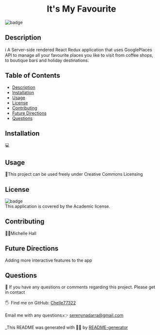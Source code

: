 <h1 align="center">It's My Favourite</h1>
  
![badge](https://img.shields.io/badge/license-Academic-brightgreen)<br />
## Description
ℹ️ A  Server-side rendered React Redux application that uses GooglePlaces API to manage all your favourite places you like to visit from coffee shops, to boutique bars and holiday destinations.
## Table of Contents
- [Description](#description)
- [Installation](#installation)
- [Usage](#usage)
- [License](#license)
- [Contributing](#contributing)
- [Future Directions](#future)
- [Questions](#questions)
## Installation
💻 
## Usage
📖This project can be used freely under Creative Commons Licensing
## License
![badge](https://img.shields.io/badge/license-Academic-brightgreen)
<br />
This application is covered by the Academic license. 

## Contributing

🙋‍♀️Michelle Hall 
## Future Directions
Adding more interactive features to the app
## Questions
🤔 If you have any questions or comments regarding this project. Please get in contact<br />
<br />
🖐️ Find me on GitHub: [Chelle77322](https://github.com/Chelle77322)<br />
<br />
 Email me with any questions:👉 serenynadarra@gmail.com<br /><br />
_This README was generated with 🤸‍♀️ by [README-generator](https://github.com/Chelle77322/README-Generator)
    
